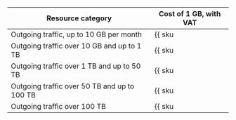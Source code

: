 Resource category | Cost of 1 GB, with VAT
--- | ---
Outgoing traffic, up to 10 GB per month | {{ sku|KZT|storage.api.network.inet.egress|string }}
Outgoing traffic over 10 GB and up to 1 TB | {{ sku|KZT|storage.api.network.inet.egress|pricingRate.10|string }}
Outgoing traffic over 1 TB and up to 50 TB | {{ sku|KZT|storage.api.network.inet.egress|pricingRate.1024|string }}
Outgoing traffic over 50 TB and up to 100 TB | {{ sku|KZT|storage.api.network.inet.egress|pricingRate.51200|string }}
Outgoing traffic over 100 TB | {{ sku|KZT|storage.api.network.inet.egress|pricingRate.102400|string }}